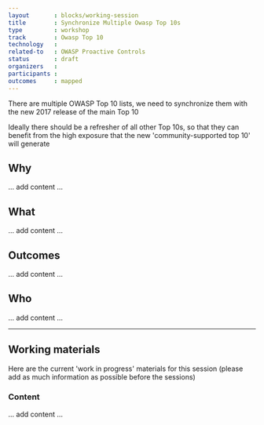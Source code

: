 ```yaml
---
layout       : blocks/working-session
title        : Synchronize Multiple Owasp Top 10s
type         : workshop
track        : Owasp Top 10
technology   :
related-to   : OWASP Proactive Controls
status       : draft
organizers   :
participants :
outcomes     : mapped
---
```


There are multiple OWASP Top 10 lists, we need to synchronize them with the new 2017 release of the main Top 10

Ideally there should be a refresher of all other Top 10s, so that they can benefit from the high exposure that the
new 'community-supported top 10' will generate

## Why

... add content ...

## What

... add content ...

## Outcomes

... add content ...

## Who

... add content ...

---

## Working materials

Here are the current 'work in progress' materials for this session (please add as much information as possible before the sessions)

### Content

... add content ...
